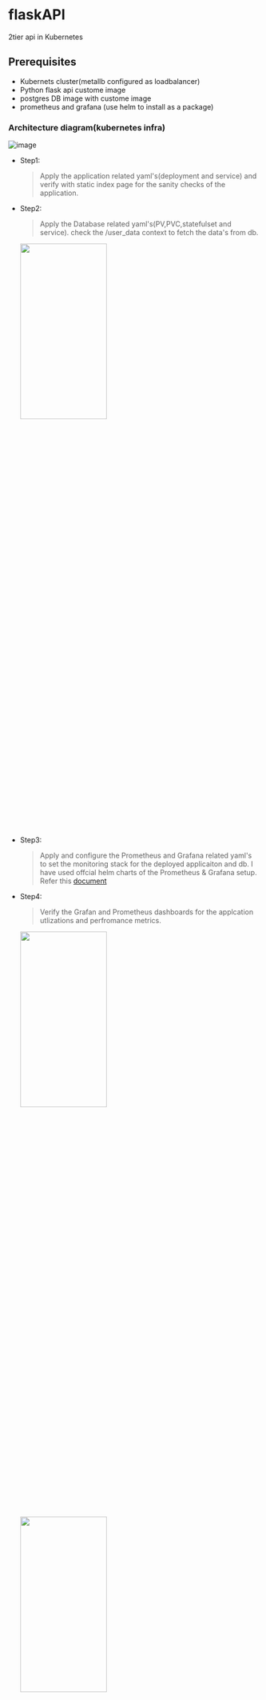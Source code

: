 # flaskAPI
2tier api in Kubernetes 
## Prerequisites
  - Kubernets cluster(metallb configured as loadbalancer)
  - Python flask api custome image
  - postgres DB image with custome image
  - prometheus and grafana (use helm to install as a package)

### Architecture diagram(kubernetes infra)
![image](https://github.com/svas258/flaskAPI/assets/91326469/7b6ce038-e705-4c9d-8fd2-367cf22913c0)

* Step1:
    > Apply the application related yaml's(deployment and service) and verify with static index page for the sanity checks of the application.
* Step2:
   > Apply the Database related yaml's(PV,PVC,statefulset and service). check the /user_data context to fetch the data's from db.
    <img src="https://github.com/svas258/flaskAPI/assets/91326469/a5dd074e-3f11-466d-b565-7e12436bf762"  width="60%" height="30%">
* Step3:
   > Apply and configure the Prometheus and Grafana related yaml's to set the monitoring stack for the deployed applicaiton and db. I have used offcial helm charts of the Prometheus & Grafana setup. Refer this <a href="https://github.com/prometheus-community/helm-charts/tree/main/charts/kube-prometheus-stack">document<a> 
* Step4: 
   > Verify the Grafan and Prometheus dashboards for the applcation utlizations and perfromance metrics.
    <img src="https://github.com/svas258/flaskAPI/assets/91326469/d2989859-f75d-4bb5-8e92-0a45d5a82803"  width="60%" height="30%"> 
    <img src="https://github.com/svas258/flaskAPI/assets/91326469/d3c29341-cac4-4dd8-82b0-bede573ddd5c"  width="60%" height="30%"> 
    <img src="https://github.com/svas258/flaskAPI/assets/91326469/d08831b9-4543-4477-9456-ca6942e10ff2"  width="60%" height="30%">
* Step5:
   > Apply the Network yaml inorder to restrict connect only from falsk applicaiton and not from other pods. 
* Step6:
   > Apply the backup yaml to create the instance container to take the backup. In this case here i have used "host" storage. So the backup will be taken in the worker node itself. it can br enhanced more with cloud stroage offerings/NFS servers configurations also. 



  <mark>**App & DB custome images are generated using docker,dockerfile and uploaded to my dockerhub <a href="https://hub.docker.com/repositories/srinidocker003">repository<a>**</mark>
   
  <img src="https://github.com/svas258/flaskAPI/assets/91326469/e924f3cc-267b-4944-8e75-19c715946d30"  width="60%" height="30%">



    


  

